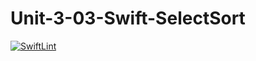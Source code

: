 # Unit-3-03-Swift-SelectSort
[![SwiftLint](https://github.com/ICS4U-Programming-NoahS/Unit-3-03-Swift-SelectSort/workflows/SwiftLint/badge.svg)](https://github.com/ICS4U-Programming-NoahS/Unit-3-03-Swift-SelectSort/actions)
